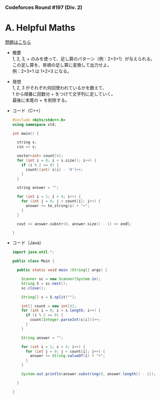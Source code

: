 ### Codeforces Round #197 (Div. 2)

# A. Helpful Maths

  [問題はこちら](https://codeforces.com/problemset/problem/339/A)
  
- 概要<br>
  1, 2, 3, + のみを使って、足し算のパターン（例：2+3+1）が与えられる。<br>
  この足し算を、昇順の足し算に変換して出力せよ。<br>
  例：2+3+1 は 1+2+3 になる。<br>
  
  
- 発想<br>
  1, 2, 3 がそれぞれ何回使われているかを数えて、<br>
  1 から順番に回数分 + をつけて文字列に足していく。<br>
  最後に末尾の + を削除する。
  
  
- コード（C++）

  ```cpp
  #include <bits/stdc++.h>
  using namespace std;

  int main() {

    string s;
    cin >> s;

    vector<int> count(4);
    for (int i = 0; i < s.size(); i++) {
      if (i % 2 == 0) {
        count[(int) s[i] - '0']++;
      }
    }

    string answer = "";

    for (int i = 1; i < 4; i++) {
      for (int j = 0; j < count[i]; j++) {
        answer += to_string(i) + "+";
      }
    }

    cout << answer.substr(0, answer.size() - 1) << endl;

  }
  ```
  
- コード（Java）

  ```java
  import java.util.*;

  public class Main {

    public static void main (String[] args) {

      Scanner sc = new Scanner(System.in);
      String S = sc.next();
      sc.close();

      String[] s = S.split("");

      int[] count = new int[4];
      for (int i = 0; i < s.length; i++) {
        if (i % 2 == 0) {
          count[Integer.parseInt(s[i])]++;
        }
      }

      String answer = "";

      for (int i = 1; i < 4; i++) {
        for (int j = 0; j < count[i]; j++) {
          answer += String.valueOf(i) + "+";
        }
      }

      System.out.println(answer.substring(0, answer.length() - 1));

    }

  }
  ```
    